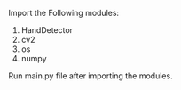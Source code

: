 Import the Following modules:
1. HandDetector
2. cv2
3. os
4. numpy

Run main.py file after importing the modules.
